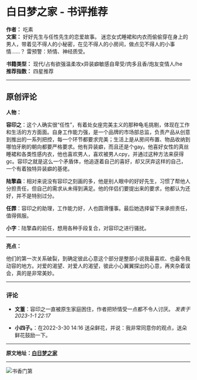 # 白日梦之家 - 书评推荐

**作者：** 吃素  
**文案：** 好好先生与任性先生的恋爱故事。 迷恋女式睡裙和内衣而偷偷穿在身上的男人，带着见不得人的小秘密，在见不得人的小房间，做点见不得人的小事情……？ 雷预警：矫情、神经质受。

**书籍类型：** 现代/占有欲强温柔攻x异装癖敏感自卑受/肉多且香/炮友变情人/he  
**推荐指数：** 四星推荐

---

## 原创评论

**人物：**

**容印之**：这个人确实很“任性”，有着处女座完美主义的那种龟毛挑剔，体现在工作和生活的方方面面。自身工作能力强，是一个品牌的市场部总监，负责产品从创意到推出的一系列把控，每一个环节都要求完美；生活上是从房间布置、物品收纳到哪怕牙刷的朝向都要严格要求。他有异装癖，而且还是个gay。他喜好女性的真丝睡裙和各类性感内衣，他也喜欢男人，喜欢被男人cpy，并通过这种方法来获得gc。容印之就是这么一个矛盾体，他追逐着自己的喜好，却又厌弃这样的自己，一个有着独特异装癖的基佬。

**陆擎森**：相对来说没有容印之刻画的多，他是别人眼中的好好先生，习惯了帮他人分担责任，但自己的需求从未得到满足。他的伴侣们要提出来的要求，他都认为还好，并不是特别过分。

**任霏**：容印之的助理，工作能力好，人也圆滑懂事。最后她选择留下来承担责任，值得佩服。

**小字**：陆擎森的前任，想用各种手段复合，对容印之进行骚扰。

---

**亮点：** 

他们的第一次关系破裂，到确定彼此心意这个部分是整部小说我最喜欢、也最令我动容的地方。对爱的渴望、对爱人的渴望，彼此小心翼翼探出的心意，再夹杂着误会，真的是非常美妙。

---

### 评论

- **文篁**：容印之一直被原生家庭困住，作者把矫情受一点都不令人讨厌。 _发表于 2023-1-1 22:17_
  
- **小四子。**：在2022-3-30 14:16 送朵鲜花，并说：我非常同意你的观点，送朵鲜花鼓励一下。

---

**原文地址：[白日梦之家](https://xn--pxtr7m.com/threads/186867/profile)**

---

![书香门第](comiis_bato/logo.png)